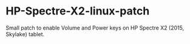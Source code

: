 # HP-Spectre-X2-linux-patch
Small patch to enable Volume and Power keys on HP Spectre X2 (2015, Skylake) tablet.
